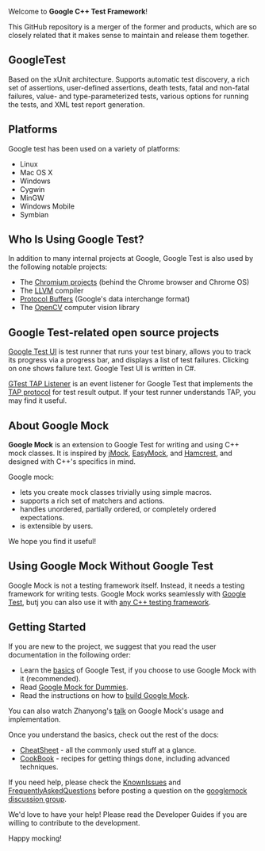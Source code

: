 
Welcome to **Google C++ Test Framework**!

This GitHub repository is a merger of the former <googletest> and <googlemock> products,
which are so closely related that it makes sense to maintain and release them together.

## GoogleTest ##

Based on the xUnit architecture.  Supports automatic test discovery, a rich
set of assertions, user-defined assertions, death tests, fatal and
non-fatal failures, value- and type-parameterized tests, various
options for running the tests, and XML test report generation.

## Platforms ##

Google test has been used on a variety of platforms:

  * Linux
  * Mac OS X
  * Windows
  * Cygwin
  * MinGW
  * Windows Mobile
  * Symbian

## Who Is Using Google Test? ##

In addition to many internal projects at Google, Google Test is also used by
the following notable projects:

  * The [Chromium projects](http://www.chromium.org/) (behind the Chrome browser and Chrome OS)
  * The [LLVM](http://llvm.org/) compiler
  * [Protocol Buffers](http://code.google.com/p/protobuf/) (Google's data interchange format)
  * The [OpenCV](http://opencv.org/) computer vision library

## Google Test-related open source projects ##

[Google Test UI](http://code.google.com/p/gtest-gbar/) is test runner that runs
your test binary, allows you to track its progress via a progress bar, and
displays a list of test failures. Clicking on one shows failure text. Google
Test UI is written in C#.

[GTest TAP Listener](https://github.com/kinow/gtest-tap-listener) is an event
listener for Google Test that implements the
[TAP protocol](http://en.wikipedia.org/wiki/Test_Anything_Protocol) for test
result output. If your test runner understands TAP, you may find it useful.

## About Google Mock ##

**Google Mock** is an extension to Google Test for writing and using C++ mock classes.
It is inspired by [jMock](http://www.jmock.org/), [EasyMock](http://www.easymock.org/),
and [Hamcrest](http://code.google.com/p/hamcrest/), and designed with C++'s specifics in mind.

Google mock:

  * lets you create mock classes trivially using simple macros.
  * supports a rich set of matchers and actions.
  * handles unordered, partially ordered, or completely ordered expectations.
  * is extensible by users.

We hope you find it useful!

## Using Google Mock Without Google Test ## 
Google Mock is not a testing framework itself.  Instead, it needs a
testing framework for writing tests.  Google Mock works seamlessly
with [Google Test](http://code.google.com/p/googletest/), butj
you can also use it with [any C++ testing framework](googlemock/ForDummies.md#Using_Google_Mock_with_Any_Testing_Framework).

## Getting Started ##

If you are new to the project, we suggest that you read the user
documentation in the following order:

  * Learn the [basics](http://code.google.com/p/googletest/wiki/Primer) of Google Test, if you choose to use Google Mock with it (recommended).
  * Read [Google Mock for Dummies](ForDummies.md).
  * Read the instructions on how to [build Google Mock](http://code.google.com/p/googlemock/source/browse/trunk/README).

You can also watch Zhanyong's [talk](http://www.youtube.com/watch?v=sYpCyLI47rM) on Google Mock's usage and implementation.

Once you understand the basics, check out the rest of the docs:

  * [CheatSheet](googlemock/docs/CheatSheet.md) - all the commonly used stuff at a glance.
  * [CookBook](googlemock/docs/CookBook.md) - recipes for getting things done, including advanced techniques.

If you need help, please check the [KnownIssues](googlemock/docs/KnownIssues.md) and
[FrequentlyAskedQuestions](googlemock/docs/frequentlyaskedquestions.md) before
posting a question on the [googlemock discussion group](http://groups.google.com/group/googlemock).

We'd love to have your help! Please read the Developer Guides if you are willing to contribute to the development.

Happy mocking!
